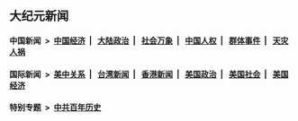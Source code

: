 ## 大纪元新闻

#### 中国新闻 &nbsp;>&nbsp; [中国经济](indexes/ncid283/README.md?06250045) &nbsp;| &nbsp; [大陆政治](indexes/ncid277/README.md?06250045) &nbsp;| &nbsp; [社会万象](indexes/ncid282/README.md?06250045) &nbsp;| &nbsp; [中国人权](indexes/ncid278/README.md?06250045) &nbsp;| &nbsp; [群体事件](indexes/ncid279/README.md?06250045) &nbsp;| &nbsp; [天灾人祸](indexes/ncid280/README.md?06250045)

#### 国际新闻 &nbsp;>&nbsp; [美中关系](indexes/nf1412576/README.md?06250045) &nbsp;| &nbsp; [台湾新闻](indexes/ncid1349361/README.md?06250045) &nbsp;| &nbsp; [香港新闻](indexes/ncid1349362/README.md?06250045) &nbsp;| &nbsp; [美国政治](indexes/ncid1078159/README.md?06250045) &nbsp;| &nbsp; [美国社会](indexes/ncid1078160/README.md?06250045) &nbsp;| &nbsp; [美国经济](indexes/ncid1078158/README.md?06250045)

#### 特别专题 &nbsp;>&nbsp; [中共百年历史](https://github.com/epoch-news/epoch-special/blob/master/README.md?06250045)  
